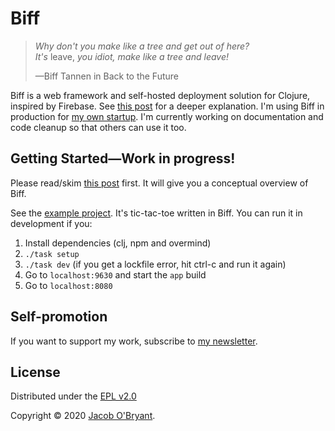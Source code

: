 # Biff

> *Why don't you make like a tree and get out of here?*<br>
> *It's* leave, *you idiot, make like a tree and leave!*
>
> &mdash;Biff Tannen in Back to the Future

Biff is a web framework and self-hosted deployment solution for Clojure,
inspired by Firebase. See [this
post](https://findka.com/blog/migrating-to-biff/) for a deeper explanation. I'm
using Biff in production for [my own startup](https://findka.com). I'm
currently working on documentation and code cleanup so that others can use it
too.

## Getting Started&mdash;Work in progress!

Please read/skim [this post](https://findka.com/blog/migrating-to-biff/) first. It will
give you a conceptual overview of Biff.

See the [example project](example/). It's tic-tac-toe written in Biff. You can run it in
development if you:

1. Install dependencies (clj, npm and overmind)
2. `./task setup`
3. `./task dev` (if you get a lockfile error, hit ctrl-c and run it again)
4. Go to `localhost:9630` and start the `app` build
5. Go to `localhost:8080`

<!--
### New project template

Make a new directory for your app. Put the following in `deps.edn`:

```clojure
{:deps
 {github-jacobobryant/biff
  {:git/url "https://github.com/jacobobryant/biff"
   :tag "HEAD"}}}
```
Then run `clj -Sresolve-tags` to add Biff's latest commit sha to deps.edn.

Now put this in `src/hello/core.clj`:

```clojure
(ns ^:biff hello.core)

(defn start-hello [sys]
  (println "Hello starting")
  (-> sys
    (assoc :foo 3)
    (update :trident.system/stop conj #(println "Hello stopping"))))

(def components
  [{:name :hello/core
    :requires [:biff/init]
    :start start-hello}])
```

Run `clj -m biff.core`. You should get output like this:
```bash
$ clj -m biff.core
23:05:19.763 [main] INFO  crux.hash.jnr - unknown
23:05:19.770 [main] INFO  crux.hash - Using libgcrypt for ID hashing.
23:05:33.716 [main] DEBUG org.jboss.logging - Logging Provider: org.jboss.logging.Slf4jLoggerProvider
Starting :biff.core/toggle-nrepl :biff/init :biff/console :biff/web-server :hello/core
23:05:35.090 INFO  [org.projectodd.wunderboss.web.Web] (main) Registered web context /
Hello starting
System started.
```

From your editor, connect to nrepl on port 7888 and evaluate the following:
```clojure
(:foo @biff.core/system)
=> 3

(biff.util/stop-system @biff.core/system)
=> Hello stopping
=> nil
```

In `src/hello/core.clj`, change `"Hello starting"` to `"Hello again"`. Save the
file and then evaluate `(biff.core/refresh)`.

See [Plugins and config](https://findka.com/blog/migrating-to-biff/#plugins-and-config).

### HTTP routes

 -->



<!--

Biff is a package manager for self-hosted Clojure web apps.

## It's a what?

Biff is a Clojure program that you install on your own virtual private server
(I use DigitalOcean). It provides a web interface with which you can install
Biff apps directly from Github (any repo tagged with the `clj-biff` topic). You
can test it out locally right now by cloning this repo and running
`./template/start-biff.sh`.  (The default admin password is `hey`).

*Biff apps?*

Precisely. Apps are installed by adding them as a git dependency to Biff's
deps.edn file. Biff includes a simple plugin system which makes the apps
discoverable once they're on the classpath. All the apps run in the same JVM
process.

In fact, the core of Biff is just that plugin system, less than 30 lines of
code. Everything else is pluggable. The package manager is itself a Biff app,
though I've bundled it with Biff core for convenience.

## Usage

WIP, come back later.

<!- -
See [How to write a Biff app](/docs/how-to-write-a-biff-app.md).

To install Biff on a DigitalOcean droplet:

1. Create an Ubuntu 18.04 droplet.
2. Point a domain at it (e.g. biff.yourwebsite.com).
3. SSH into the droplet (as root).
4. Clone this repository.
5. Run `./install-biff.sh`.

I'm also planning to see if I can set up a one-click install option.
- ->

## OK, but *why?*

In the move to web application software, we traded away **extensibility** for
**convenience**. But we should have extensibility *and* convenience.

If you store your data on a server you control instead of some company's
server, it becomes much easier to write new programs that operate on your data. No need
to go through an API (if one even exists). It's also easier for
open-source software to flourish: publishing an app is as easy as pushing to a
git repo. You don't have to worry about hosting because everyone self-hosts&mdash;even
non-technical users.

The real kicker is that those effects **compound**. The more extensible
software there is, the more opportunities there will be to extend software.

![](/img/diagram.png)

Just as the software industry shifted from desktop applications to web
applications, I believe it now needs to shift from app-centric servers to
user-centric servers. Biff is an extremely practical way to make that start
happening.

## Status

I'm currently moving [Findka](https://findka.com) from Firebase to Biff.
-->

## Self-promotion

If you want to support my work, subscribe to [my newsletter](https://findka.com/subscribe/).

## License

Distributed under the [EPL v2.0](LICENSE)

Copyright &copy; 2020 [Jacob O'Bryant](https://jacobobryant.com).
